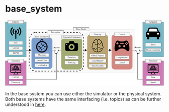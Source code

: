 # base_system
![System Architecture](./misc/sys_arch_with_sim.png)

In the base system you can use either the simulator or the physical system. Both base systems have the same interfacing (i.e. topics) as can be further understood in [here](./f1tenth_system/README.md).


